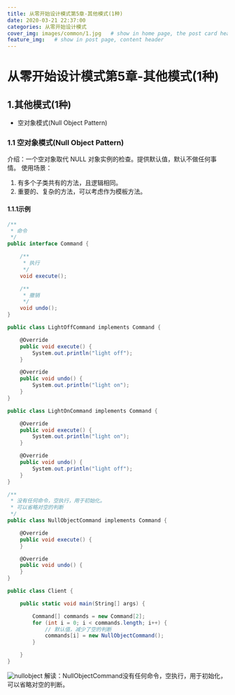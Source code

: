 ```yaml
---
title: 从零开始设计模式第5章-其他模式(1种)
date: 2020-03-21 22:37:00
categories: 从零开始设计模式
cover_img: images/common/1.jpg   # show in home page, the post card header
feature_img:   # show in post page, content header
---
```

# 从零开始设计模式第5章-其他模式(1种)

## 1.其他模式(1种)

* 空对象模式(Null Object Pattern)


### 1.1 空对象模式(Null Object Pattern)
介绍：一个空对象取代 NULL 对象实例的检查。提供默认值，默认不做任何事情。
使用场景：
1. 有多个子类共有的方法，且逻辑相同。 
2. 重要的、复杂的方法，可以考虑作为模板方法。

#### 1.1.1示例
```C#
/**
 * 命令
 */
public interface Command {

    /**
     * 执行
     */
    void execute();

    /**
     * 撤销
     */
    void undo();
}

public class LightOffCommand implements Command {

    @Override
    public void execute() {
        System.out.println("light off");
    }

    @Override
    public void undo() {
        System.out.println("light on");
    }
}

public class LightOnCommand implements Command {

    @Override
    public void execute() {
        System.out.println("light on");
    }

    @Override
    public void undo() {
        System.out.println("light off");
    }
}

/**
 * 没有任何命令，空执行，用于初始化。
 * 可以省略对空的判断
 */
public class NullObjectCommand implements Command {

    @Override
    public void execute() {
    }

    @Override
    public void undo() {
    }
}

public class Client {

    public static void main(String[] args) {

        Command[] commands = new Command[2];
        for (int i = 0; i < commands.length; i++) {
            // 默认值，减少了空的判断
            commands[i] = new NullObjectCommand();
        }

    }
}

```
![nullobject](images/common/nullobject.png)
解读：NullObjectCommand没有任何命令，空执行，用于初始化，可以省略对空的判断。



